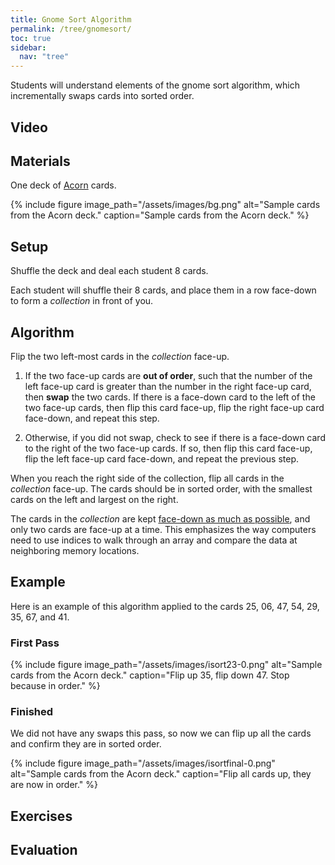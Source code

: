 ```yaml
---
title: Gnome Sort Algorithm
permalink: /tree/gnomesort/
toc: true
sidebar:
  nav: "tree"
---
```


Students will understand elements of the gnome sort algorithm, which incrementally
swaps cards into sorted order.

## Video

## Materials

One deck of [Acorn]({{site.baseurl}}/tree) cards.

{% include figure image_path="/assets/images/bg.png" alt="Sample cards from the Acorn deck." caption="Sample cards from the Acorn deck." %}

## Setup

Shuffle the deck and deal each student 8 cards.

Each student will shuffle their 8 cards, and place them
in a row face-down to form a *collection* in front of you.

## Algorithm

Flip the two left-most cards in the
*collection* face-up.

1. If the two face-up cards are **out of order**, such that the number of the left face-up
card is greater than the number in the right face-up card, then **swap** the two cards.
If there is a face-down card to the left of the two face-up cards, then flip this card face-up,
flip the right face-up card face-down, and repeat this step.

2. Otherwise, if you did not swap, check to see if there is a face-down card to the
right of the two face-up cards. If so, then flip this card face-up,
flip the left face-up card face-down, and repeat the previous step.

When you reach the right side of the collection, flip all cards in the *collection* face-up. The cards
should be in sorted order, with the smallest cards on the left and largest on the right.

The cards in the *collection* are kept
[face-down as much as possible](https://dl.acm.org/doi/10.1145/3287324.3293797), and only two cards
are face-up at a time. This emphasizes the way computers need to use indices to walk
through an array and compare the data at neighboring memory locations.

## Example

Here is an example of this algorithm applied to the cards 25, 06, 47, 54, 29, 35, 67, and 41.

### First Pass

{% include figure image_path="/assets/images/isort23-0.png" alt="Sample cards from the Acorn deck." caption="Flip up 35, flip down 47. Stop because in order." %}

### Finished

We did not have any swaps this pass, so now we can flip up all the cards and confirm they are in sorted order.

{% include figure image_path="/assets/images/isortfinal-0.png" alt="Sample cards from the Acorn deck." caption="Flip all cards up, they are now in order." %}

## Exercises

## Evaluation
